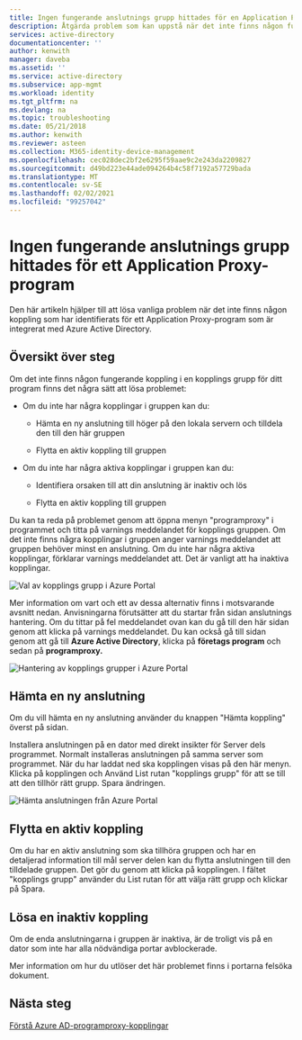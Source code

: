 ```yaml
---
title: Ingen fungerande anslutnings grupp hittades för en Application Proxy-app
description: Åtgärda problem som kan uppstå när det inte finns någon fungerande koppling i en kopplings grupp för ditt program med Azure-AD-programproxy
services: active-directory
documentationcenter: ''
author: kenwith
manager: daveba
ms.assetid: ''
ms.service: active-directory
ms.subservice: app-mgmt
ms.workload: identity
ms.tgt_pltfrm: na
ms.devlang: na
ms.topic: troubleshooting
ms.date: 05/21/2018
ms.author: kenwith
ms.reviewer: asteen
ms.collection: M365-identity-device-management
ms.openlocfilehash: cec028dec2bf2e6295f59aae9c2e243da2209827
ms.sourcegitcommit: d49bd223e44ade094264b4c58f7192a57729bada
ms.translationtype: MT
ms.contentlocale: sv-SE
ms.lasthandoff: 02/02/2021
ms.locfileid: "99257042"
---
```

# <a name="no-working-connector-group-found-for-an-application-proxy-application"></a>Ingen fungerande anslutnings grupp hittades för ett Application Proxy-program

Den här artikeln hjälper till att lösa vanliga problem när det inte finns någon koppling som har identifierats för ett Application Proxy-program som är integrerat med Azure Active Directory.

## <a name="overview-of-steps"></a>Översikt över steg
Om det inte finns någon fungerande koppling i en kopplings grupp för ditt program finns det några sätt att lösa problemet:

-   Om du inte har några kopplingar i gruppen kan du:

    -   Hämta en ny anslutning till höger på den lokala servern och tilldela den till den här gruppen

    -   Flytta en aktiv koppling till gruppen

-   Om du inte har några aktiva kopplingar i gruppen kan du:

    -   Identifiera orsaken till att din anslutning är inaktiv och lös

    -   Flytta en aktiv koppling till gruppen

Du kan ta reda på problemet genom att öppna menyn "programproxy" i programmet och titta på varnings meddelandet för kopplings gruppen. Om det inte finns några kopplingar i gruppen anger varnings meddelandet att gruppen behöver minst en anslutning. Om du inte har några aktiva kopplingar, förklarar varnings meddelandet att. Det är vanligt att ha inaktiva kopplingar. 

   ![Val av kopplings grupp i Azure Portal](./media/application-proxy-connectivity-no-working-connector/no-active-connector.png)

Mer information om vart och ett av dessa alternativ finns i motsvarande avsnitt nedan. Anvisningarna förutsätter att du startar från sidan anslutnings hantering. Om du tittar på fel meddelandet ovan kan du gå till den här sidan genom att klicka på varnings meddelandet. Du kan också gå till sidan genom att gå till **Azure Active Directory**, klicka på **företags program** och sedan på **programproxy.**

   ![Hantering av kopplings grupper i Azure Portal](./media/application-proxy-connectivity-no-working-connector/app-proxy.png)

## <a name="download-a-new-connector"></a>Hämta en ny anslutning

Om du vill hämta en ny anslutning använder du knappen "Hämta koppling" överst på sidan.

Installera anslutningen på en dator med direkt insikter för Server dels programmet. Normalt installeras anslutningen på samma server som programmet. När du har laddat ned ska kopplingen visas på den här menyn. Klicka på kopplingen och Använd List rutan "kopplings grupp" för att se till att den tillhör rätt grupp. Spara ändringen.

   ![Hämta anslutningen från Azure Portal](./media/application-proxy-connectivity-no-working-connector/download-connector.png)
   
## <a name="move-an-active-connector"></a>Flytta en aktiv koppling

Om du har en aktiv anslutning som ska tillhöra gruppen och har en detaljerad information till mål server delen kan du flytta anslutningen till den tilldelade gruppen. Det gör du genom att klicka på kopplingen. I fältet "kopplings grupp" använder du List rutan för att välja rätt grupp och klickar på Spara.

## <a name="resolve-an-inactive-connector"></a>Lösa en inaktiv koppling

Om de enda anslutningarna i gruppen är inaktiva, är de troligt vis på en dator som inte har alla nödvändiga portar avblockerade.

Mer information om hur du utlöser det här problemet finns i portarna felsöka dokument.

## <a name="next-steps"></a>Nästa steg
[Förstå Azure AD-programproxy-kopplingar](application-proxy-connectors.md)


